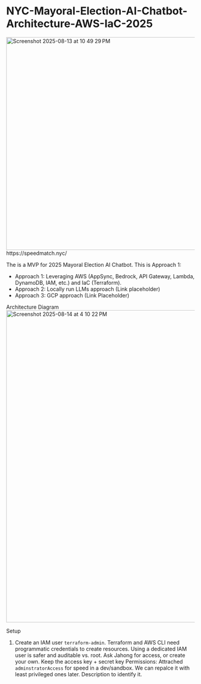 # NYC-Mayoral-Election-AI-Chatbot-Architecture-AWS-IaC-2025
<img width="1008" height="569" alt="Screenshot 2025-08-13 at 10 49 29 PM" src="https://github.com/user-attachments/assets/f26494fd-4e62-4630-8e9e-03f68c5d9fd0" />
https://speedmatch.nyc/ 

The is a MVP for 2025 Mayoral Election AI Chatbot. This is Approach 1:
- Approach 1: Leveraging AWS (AppSync, Bedrock, API Gateway, Lambda, DynamoDB, IAM, etc.) and IaC (Terraform).
- Approach 2: Locally run LLMs approach (Link placeholder)
- Approach 3: GCP approach (Link Placeholder)
  
Architecture Diagram
<img width="989" height="835" alt="Screenshot 2025-08-14 at 4 10 22 PM" src="https://github.com/user-attachments/assets/90b2db63-8928-4a17-82e9-5f965e24af7e" />


Setup
1. Create an IAM user `terraform-admin`.
   Terraform and AWS CLI need programmatic credentials to create resources. Using a dedicated IAM user is safer and auditable vs. root.
   Ask Jahong for access, or create your own. Keep the access key + secret key
   Permissions: Attrached `adminstratorAccess` for speed in a dev/sandbox. We can repalce it with least privileged ones later.
   Description to identify it.
